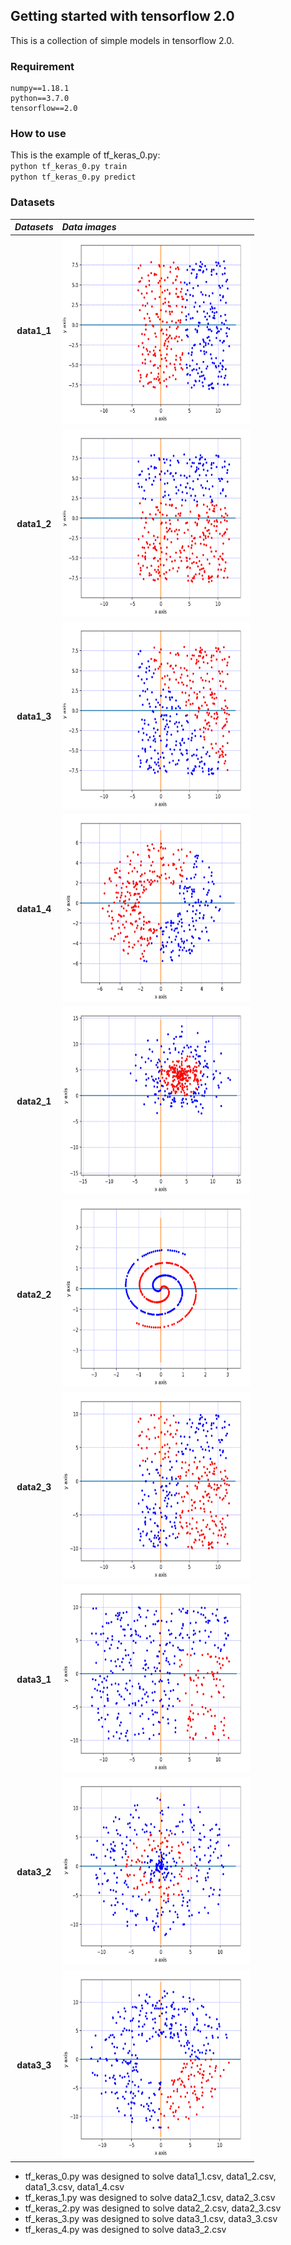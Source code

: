 ## Getting started with tensorflow 2.0
This is a collection of simple models in tensorflow 2.0.

### Requirement
```
numpy==1.18.1
python==3.7.0
tensorflow==2.0
```
### How to use
This is the example of tf_keras_0.py:  
`python tf_keras_0.py train`  
`python tf_keras_0.py predict`

### Datasets
*Datasets* | *Data images*
:---: | :--- |
**data1_1** 	| <img src="./images/data_1_1.png" width="300" height="300"/>
**data1_2** 	| <img src="./images/data_1_2.png" width="300" height="300"/>
**data1_3** 	| <img src="./images/data_1_3.png" width="300" height="300"/>
**data1_4** 	| <img src="./images/data_1_4.png" width="300" height="300"/>
**data2_1** 	| <img src="./images/data_2_1.png" width="300" height="300"/>
**data2_2** 	| <img src="./images/data_2_2.png" width="300" height="300"/>
**data2_3** 	| <img src="./images/data_2_3.png" width="300" height="300"/>
**data3_1**	| <img src="./images/data_3_1.png" width="300" height="300"/>
**data3_2** 	| <img src="./images/data_3_2.png" width="300" height="300"/>
**data3_3**	| <img src="./images/data_3_3.png" width="300" height="300"/>

* tf_keras_0.py was designed to solve       data1_1.csv, data1_2.csv, data1_3.csv, data1_4.csv
* tf_keras_1.py was designed to solve data2_1.csv, data2_3.csv
* tf_keras_2.py was designed to solve data2_2.csv, data2_3.csv
* tf_keras_3.py was designed to solve data3_1.csv, data3_3.csv
* tf_keras_4.py was designed to solve data3_2.csv
